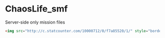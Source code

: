 ChaosLife_smf
=============

Server-side only mission files

```html
<img src="http://c.statcounter.com/10000712/0/f7a85520/1/" style="border:none;">
```